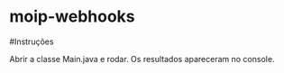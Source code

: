 # moip-webhooks

#Instruções

Abrir a classe Main.java e rodar. Os resultados apareceram no console.
